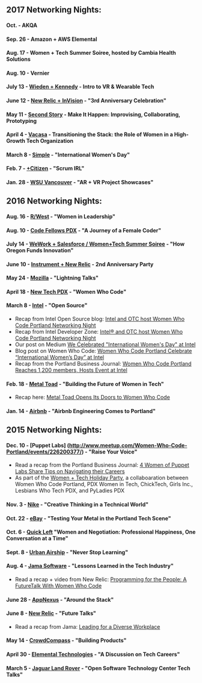 ## 2017 Networking Nights:

#### Oct. - AKQA

#### Sep. 26 - Amazon + AWS Elemental

#### Aug. 17 - Women + Tech Summer Soiree, hosted by Cambia Health Solutions

#### Aug. 10 - Vernier

#### July 13 - [Wieden + Kennedy](https://www.meetup.com/Women-Who-Code-Portland/events/236510268/) - Intro to VR & Wearable Tech 

#### June 12 - [New Relic + InVision](https://www.meetup.com/Women-Who-Code-Portland/events/236510149/) - "3rd Anniversary Celebration"

#### May 11 - [Second Story](https://www.meetup.com/Women-Who-Code-Portland/events/236510126/) - Make It Happen: Improvising, Collaborating, Prototyping

#### April 4 - [Vacasa](https://www.meetup.com/Women-Who-Code-Portland/events/236510111/) - Transitioning the Stack: the Role of Women in a High-Growth Tech Organization

#### March 8 - [Simple](https://www.meetup.com/Women-Who-Code-Portland/events/236510010/) - "International Women's Day"

#### Feb. 7 - [+Citizen](https://www.meetup.com/Women-Who-Code-Portland/events/236509936/) - "Scrum IRL"

#### Jan. 28 - [WSU Vancouver](https://www.meetup.com/Women-Who-Code-Portland/events/236509845/) - "AR + VR Project Showcases"

## 2016 Networking Nights:

#### Aug. 16 - [R/West](http://www.meetup.com/Women-Who-Code-Portland/events/231403787/) - "Women in Leadership"

#### Aug. 10 - [Code Fellows PDX](http://www.meetup.com/Women-Who-Code-Portland/events/232784915/) - "A Journey of a Female Coder"

#### July 14 - [WeWork + Salesforce / Women+Tech Summer Soiree](http://www.meetup.com/Women-Who-Code-Portland/events/231401151/) - "How Oregon Funds Innovation" 

#### June 10 - [Instrument + New Relic](http://www.meetup.com/Women-Who-Code-Portland/events/231386050/) - 2nd Anniversary Party

#### May 24 - [Mozilla](http://www.meetup.com/Women-Who-Code-Portland/events/230446085/) - "Lightning Talks"

#### April 18 - [New Tech PDX](http://www.meetup.com/Women-Who-Code-Portland/events/230443414/) - "Women Who Code"

#### March 8 - [Intel](http://www.meetup.com/Women-Who-Code-Portland/events/227870415/) - "Open Source"
* Recap from Intel Open Source blog: [Intel and OTC host Women Who Code Portland Networking Night](https://01.org/blogs/2016/womenwhocode-night)
* Recap from Intel Developer Zone: [Intel® and OTC host Women Who Code Portland Networking Night](https://software.intel.com/en-us/blogs/2016/03/11/intel-and-otc-host-women-who-code-portland-networking-night)
* Our post on Medium [We Celebrated "International Women's Day" at Intel](https://medium.com/@wwcodeportland)
* Blog post on Women Who Code: [Women Who Code Portland Celebrate “International Women’s Day” at Intel](https://www.womenwhocode.com/blog/135)
* Recap from the Portland Business Journal: [Women Who Code Portland Reaches 1,200 members, Hosts Event at Intel](http://www.bizjournals.com/portland/blog/techflash/2016/03/women-who-code-portland-reaches-1-200-members.html)

#### Feb. 18 - [Metal Toad](http://www.meetup.com/Women-Who-Code-Portland/events/227725819/) - "Building the Future of Women in Tech"
* Recap here: [Metal Toad Opens Its Doors to Women Who Code](http://www.metaltoad.com/blog/women-who-code-at-metal-toad)

#### Jan. 14 - [Airbnb](http://www.meetup.com/Women-Who-Code-Portland/events/227343182/) - "Airbnb Engineering Comes to Portland"

## 2015 Networking Nights:

#### Dec. 10 - [Puppet Labs] (http://www.meetup.com/Women-Who-Code-Portland/events/226200377/) - "Raise Your Voice" 
* Read a recap from the Portland Business Journal: [4 Women of Puppet Labs Share Tips on Navigating their Careers](http://www.bizjournals.com/portland/blog/techflash/2015/12/4-women-of-puppet-labs-share-tips-on-navigating.html)
* As part of the [Women + Tech Holiday Party](http://www.eventbrite.com/e/the-women-tech-holiday-party-hosted-by-puppet-labs-tickets-19054246765), a collaboaration between Women Who Code Portland, PDX Women in Tech, ChickTech, Girls Inc., Lesbians Who Tech PDX, and PyLadies PDX

#### Nov. 3 - [Nike](http://www.meetup.com/Women-Who-Code-Portland/events/226195388/) - "Creative Thinking in a Technical World"

#### Oct. 22 - [eBay](http://www.meetup.com/Women-Who-Code-Portland/events/225978076/) - "Testing Your Metal in the Portland Tech Scene"

#### Oct. 6 - [Quick Left](http://www.meetup.com/Women-Who-Code-Portland/events/225695607/) "Women and Negotiation: Professional Happiness, One Conversation at a Time" 

#### Sept. 8 - [Urban Airship](http://www.meetup.com/Women-Who-Code-Portland/events/224842443/) - "Never Stop Learning"

#### Aug. 4 - [Jama Software](http://www.meetup.com/Women-Who-Code-Portland/events/224075227/) - "Lessons Learned in the Tech Industry" 
* Read a recap + video from New Relic: [Programming for the People: A FutureTalk With Women Who Code](http://www.jamasoftware.com/blog/leading-for-a-diverse-workplace/)

#### June 28 - [AppNexus](http://www.meetup.com/Women-Who-Code-Portland/events/223973917/) - "Around the Stack"

#### June 8 - [New Relic](http://www.meetup.com/Women-Who-Code-Portland/events/222804928/) - "Future Talks"
* Read a recap from Jama: [Leading for a Diverse Workplace](http://blog.newrelic.com/2015/06/16/futuretalk-women-who-code/)

#### May 14 - [CrowdCompass](http://www.meetup.com/Women-Who-Code-Portland/events/222216437/) - "Building Products"

#### April 30 - [Elemental Technologies](http://www.meetup.com/Women-Who-Code-Portland/events/221404142/) - "A Discussion on Tech Careers"

#### March 5 - [Jaguar Land Rover](http://www.meetup.com/Women-Who-Code-Portland/events/220626662/) - "Open Software Technology Center Tech Talks"

